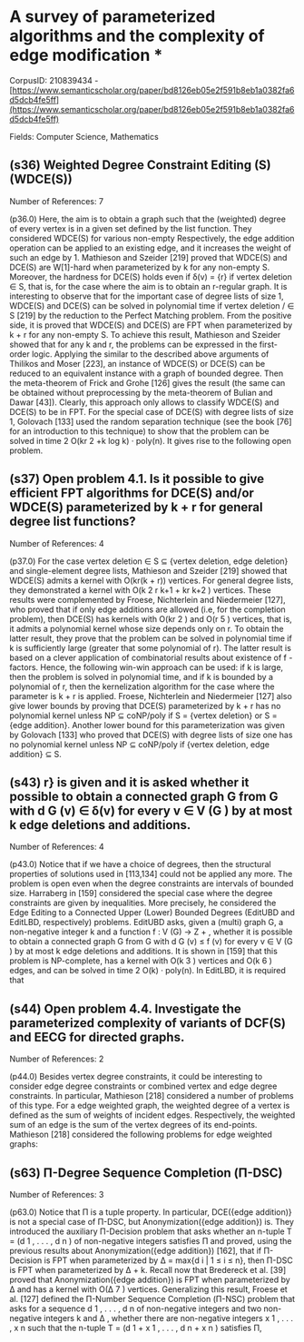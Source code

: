 # A survey of parameterized algorithms and the complexity of edge modification *

CorpusID: 210839434 - [https://www.semanticscholar.org/paper/bd8126eb05e2f591b8eb1a0382fa6d5dcb4fe5ff](https://www.semanticscholar.org/paper/bd8126eb05e2f591b8eb1a0382fa6d5dcb4fe5ff)

Fields: Computer Science, Mathematics

## (s36) Weighted Degree Constraint Editing (S)(WDCE(S))
Number of References: 7

(p36.0) Here, the aim is to obtain a graph such that the (weighted) degree of every vertex is in a given set defined by the list function. They considered WDCE(S) for various non-empty Respectively, the edge addition operation can be applied to an existing edge, and it increases the weight of such an edge by 1. Mathieson and Szeider [219] proved that WDCE(S) and DCE(S) are W[1]-hard when parameterized by k for any non-empty S. Moreover, the hardness for DCE(S) holds even if δ(v) = {r} if vertex deletion ∈ S, that is, for the case where the aim is to obtain an r-regular graph. It is interesting to observe that for the important case of degree lists of size 1, WDCE(S) and DCE(S) can be solved in polynomial time if vertex deletion / ∈ S [219] by the reduction to the Perfect Matching problem. From the positive side, it is proved that WDCE(S) and DCE(S) are FPT when parameterized by k + r for any non-empty S. To achieve this result, Mathieson and Szeider showed that for any k and r, the problems can be expressed in the first-order logic. Applying the similar to the described above arguments of Thilikos and Moser [223], an instance of WDCE(S) or DCE(S) can be reduced to an equivalent instance with a graph of bounded degree. Then the meta-theorem of Frick and Grohe [126] gives the result (the same can be obtained without preprocessing by the meta-theorem of Bulian and Dawar [43]). Clearly, this approach only allows to classify WDCE(S) and DCE(S) to be in FPT. For the special case of DCE(S) with degree lists of size 1, Golovach [133] used the random separation technique (see the book [76] for an introduction to this technique) to show that the problem can be solved in time 2 O(kr 2 +k log k) · poly(n). It gives rise to the following open problem.
## (s37) Open problem 4.1. Is it possible to give efficient FPT algorithms for DCE(S) and/or WDCE(S) parameterized by k + r for general degree list functions?
Number of References: 4

(p37.0) For the case vertex deletion ∈ S ⊆ {vertex deletion, edge deletion} and single-element degree lists, Mathieson and Szeider [219] showed that WDCE(S) admits a kernel with O(kr(k + r)) vertices. For general degree lists, they demonstrated a kernel with O(k 2 r k+1 + kr k+2 ) vertices. These results were complemented by Froese, Nichterlein and Niedermeier [127], who proved that if only edge additions are allowed (i.e, for the completion problem), then DCE(S) has kernels with O(kr 2 ) and O(r 5 ) vertices, that is, it admits a polynomial kernel whose size depends only on r. To obtain the latter result, they prove that the problem can be solved in polynomial time if k is sufficiently large (greater that some polynomial of r). The latter result is based on a clever application of combinatorial results about existence of f -factors. Hence, the following win-win approach can be used: if k is large, then the problem is solved in polynomial time, and if k is bounded by a polynomial of r, then the kernelization algorithm for the case where the parameter is k + r is applied. Froese, Nichterlein and Niedermeier [127] also give lower bounds by proving that DCE(S) parameterized by k + r has no polynomial kernel unless NP ⊆ coNP/poly if S = {vertex deletion} or S = {edge addition}. Another lower bound for this parameterization was given by Golovach [133] who proved that DCE(S) with degree lists of size one has no polynomial kernel unless NP ⊆ coNP/poly if {vertex deletion, edge addition} ⊆ S.
## (s43) r} is given and it is asked whether it possible to obtain a connected graph G from G with d G (v) ∈ δ(v) for every v ∈ V (G ) by at most k edge deletions and additions.
Number of References: 4

(p43.0) Notice that if we have a choice of degrees, then the structural properties of solutions used in [113,134] could not be applied any more. The problem is open even when the degree constraints are intervals of bounded size. Harraberg in [159] considered the special case where the degree constraints are given by inequalities. More precisely, he considered the Edge Editing to a Connected Upper (Lower) Bounded Degrees (EditUBD and EditLBD, respectively) problems. EditUBD asks, given a (multi) graph G, a non-negative integer k and a function f : V (G) → Z + , whether it is possible to obtain a connected graph G from G with d G (v) ≤ f (v) for every v ∈ V (G ) by at most k edge deletions and additions. It is shown in [159] that this problem is NP-complete, has a kernel with O(k 3 ) vertices and O(k 6 ) edges, and can be solved in time 2 O(k) · poly(n). In EditLBD, it is required that
## (s44) Open problem 4.4. Investigate the parameterized complexity of variants of DCF(S) and EECG for directed graphs.
Number of References: 2

(p44.0) Besides vertex degree constraints, it could be interesting to consider edge degree constraints or combined vertex and edge degree constraints. In particular, Mathieson [218] considered a number of problems of this type. For a edge weighted graph, the weighted degree of a vertex is defined as the sum of weights of incident edges. Respectively, the weighted sum of an edge is the sum of the vertex degrees of its end-points. Mathieson [218] considered the following problems for edge weighted graphs:
## (s63) Π-Degree Sequence Completion (Π-DSC)
Number of References: 3

(p63.0) Notice that Π is a tuple property. In particular, DCE({edge addition)} is not a special case of Π-DSC, but Anonymization({edge addition}) is. They introduced the auxiliary Π-Decision problem that asks whether an n-tuple T = (d 1 , . . . , d n ) of non-negative integers satisfies Π and proved, using the previous results about Anonymization({edge addition}) [162], that if Π-Decision is FPT when parameterized by ∆ = max{d i | 1 ≤ i ≤ n}, then Π-DSC is FPT when parameterized by ∆ + k. Recall now that Bredereck et al. [39] proved that Anonymization({edge addition}) is FPT when parameterized by ∆ and has a kernel with O(∆ 7 ) vertices. Generalizing this result, Froese et al. [127] defined the Π-Number Sequence Completion (Π-NSC) problem that asks for a sequence d 1 , . . . , d n of non-negative integers and two non-negative integers k and ∆ , whether there are non-negative integers x 1 , . . . , x n such that the n-tuple T = (d 1 + x 1 , . . . , d n + x n ) satisfies Π,
